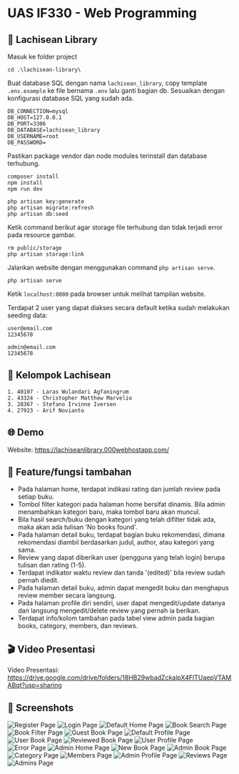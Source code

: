 # UAS IF330 - Web Programming

## 📝 Lachisean Library
Masuk ke folder project
```
cd .\lachisean-library\
```

Buat database SQL dengan nama `lachisean_library`, copy template `.env.example` ke file bernama `.env` lalu ganti bagian db. Sesuaikan dengan konfigurasi database SQL yang sudah ada. 
```
DB_CONNECTION=mysql
DB_HOST=127.0.0.1
DB_PORT=3306
DB_DATABASE=lachisean_library
DB_USERNAME=root
DB_PASSWORD=
```

Pastikan package vendor dan node modules terinstall dan database terhubung.
```
composer install
npm install
npm run dev
```
```
php artisan key:generate
php artisan migrate:refresh
php artisan db:seed
```

Ketik command berikut agar storage file terhubung dan tidak terjadi error pada resource gambar.
```
rm public/storage
php artisan storage:link
```

Jalankan website dengan menggunakan command `php artisan serve`.
```
php artisan serve
```
Ketik `localhost:8000` pada browser untuk melihat tampilan website.

Terdapat 2 user yang dapat diakses secara default ketika sudah melakukan seeding data:
```
user@email.com
12345678

admin@email.com
12345678
```

## 👥 Kelompok Lachisean

```
1. 40107 - Laras Wulandari Agfaningrum
2. 43324 - Christopher Matthew Marvelio
3. 28367 - Stefano Irvinne Iversen
4. 27923 - Arif Novianto
```
## 🌐 Demo
Website: <https://lachiseanlibrary.000webhostapp.com/>

## 🚀 Feature/fungsi tambahan
- Pada halaman home, terdapat indikasi rating dan jumlah review pada setiap buku.
- Tombol filter kategori pada halaman home bersifat dinamis. Bila admin menambahkan kategori baru, maka tombol baru akan muncul.
- Bila hasil search/buku dengan kategori yang telah difilter tidak ada, maka akan ada tulisan 'No books found'.
- Pada halaman detail buku, terdapat bagian buku rekomendasi, dimana rekomendasi diambil berdasarkan judul, author, atau kategori yang sama.
- Review yang dapat diberikan user (pengguna yang telah login) berupa tulisan dan rating (1-5).
- Terdapat indikator waktu review dan tanda '(edited)' bila review sudah pernah diedit.
- Pada halaman detail buku, admin dapat mengedit buku dan menghapus review member secara langsung.
- Pada halaman profile diri sendiri, user dapat mengedit/update datanya dan langsung mengedit/delete review yang pernah ia berikan.
- Terdapat info/kolom tambahan pada tabel view admin pada bagian books, category, members, dan reviews. 

## 🎬 Video Presentasi
Video Presentasi: <https://drive.google.com/drive/folders/18HB29wbadZckalpX4FITUaepVTAMABqt?usp=sharing>

## 📸 Screenshots

![Register Page](./screenshots/Register.png)
![Login Page](./screenshots/Login.png)
![Default Home Page](./screenshots/Home.png)
![Book Search Page](./screenshots/Search.png)
![Book Filter Page](./screenshots/Filter.png)
![Guest Book Page](./screenshots/Book-Guest.png)
![Default Profile Page](./screenshots/Profile-Guest.png)
![User Book Page](./screenshots/Book-User.png)
![Reviewed Book Page](./screenshots/Book-User-Reviewed.png)
![User Profile Page](./screenshots/Profile-User.png)
![Error Page](./screenshots/404.png)
![Admin Home Page](./screenshots/Home-Admin.png)
![New Book Page](./screenshots/New-Book.png)
![Admin Book Page](./screenshots/Book-Admin.png)
![Category Page](./screenshots/Category.png)
![Members Page](./screenshots/Members.png)
![Admin Profile Page](./screenshots/Profile-Admin.png)
![Reviews Page](./screenshots/Reviews.png)
![Admins Page](./screenshots/Admins.png)

